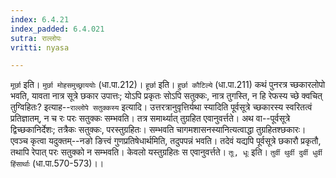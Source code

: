 ```yaml
---
index: 6.4.21
index_padded: 6.4.021
sutra: राल्लोपः
vritti: nyasa

---
```

`मूर्छा` इति। `मुर्छा मोहसमुच्छ्राययोः` (धा.पा.212)। `हूर्छा` इति। `हुर्छा कौटिल्ये` (धा.पा.211) कथं पुनरत्र च्छकारलोपो भवति, यावता नात्र सूत्रे छकार उपात्तः; योऽपि प्रकृतः सोऽपि सतुक्कः, नात्र तुगस्ति, न हि रेफस्य च्छे क्वचित् तुग्विहितः? इत्याह--`राल्लोपे सतुक्कस्य` इत्यादि। उत्तरत्रानुवृत्तिर्यथा स्यादिति पूर्वसूत्रे च्छकारस्य स्वरितत्वं प्रतिज्ञातम्, न च रः परः सतुक्कः सम्भवति। तत्र समार्थ्यात् तुग्रहित एवानुवर्त्तते। अथ वा--पूर्वसूत्रे द्विच्छकानिर्देशः; तत्रैकः सतुक्कः, परस्तुग्रहितः। सम्भवति चागमशासनस्यानित्यत्वाद्धा तुग्रहितश्छकारः। एवञ्च कृत्वा यदुक्तम्--नङो ङित्त्वं गुणप्रतिषेधार्थमिति, तदुपपन्नं भवति। तदेवं यद्यपि पूर्वसूत्रे छकारौ प्रकृतौ, तथापि रेपात् परः सतुक्को न सम्भवति। केवलो यस्तुग्रहितः स एवानुवर्त्तते। `तूः, धूः` इति। `तुर्वी थुर्वी दुर्वी धुर्वी हिंसार्थाः` (धा.पा.570-573)।।